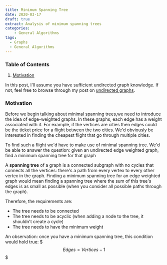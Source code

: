 ```yaml
---
title: Minimum Spanning Tree
date: 2020-03-17
draft: true
extract: Analysis of minimum spanning trees
categories: 
    - General Algorithms
tags:
  - Graphs
  - General Algorithms
---
```


### Table of Contents

1. [Motivation](#motivation)

In this post, I'll assume you have sufficient undirected graph knowledge. If not, feel free to browse through my post on [undirected graphs](/undirected-graphs).

### Motivation

Before we begin talking about minimal spanning trees,we need to introduce the idea of edge-weighted graphs. In these graphs, each edge has a weight associated with it. For example, if the vertices are cities then edges could be the ticket price for a flight between the two cities. We'd obviously be interested in finding the cheapest flight that go through multiple cities. 

To find such a flight we'd have to make use of minimal spanning tree. We'd be able to answer the question: given an undirected edge weighted graph, find a minimum spanning tree for that graph

A **spanning tree** of a graph is a connected subgraph with no cycles that connects all the vertices: there's a path from every vertex to every other vertex in the graph. Finding a minimum spanning tree for an edge weighted graph would mean finding a spanning tree where the sum of this tree's edges is as small as possible (when you consider all possible paths through the graph). 

Therefore, the requirements are:
- The tree needs to be connected
- The tree needs to be acyclic (when adding a node to the tree, it shouldn't create a cycle)
- The tree needs to have the minimum weight

An observation: once you have a minimum spanning tree, this condition would hold true:
$$$
Edges = Vertices - 1
$$$